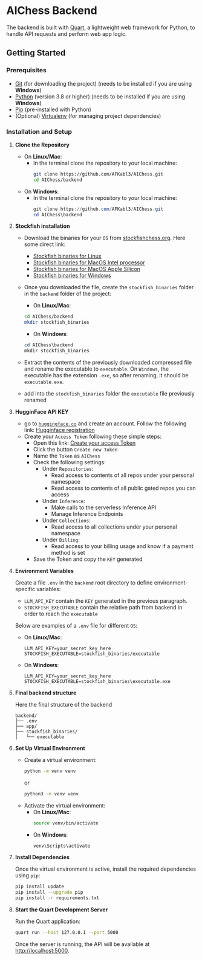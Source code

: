 # AIChess Backend

The backend is built with [Quart](https://quart.palletsprojects.com/en/latest/), a lightweight web framework for Python, to handle API requests and perform web app logic.

## Getting Started

### Prerequisites
- [Git](https://git-scm.com) (for downloading the project) (needs to be installed if you are using **Windows**)
- [Python](https://www.python.org/) (version 3.8 or higher) (needs to be installed if you are using **Windows**)
- [Pip](https://pip.pypa.io/en/stable/) (pre-installed with Python)
- (Optional) [Virtualenv](https://virtualenv.pypa.io/en/latest/) (for managing project dependencies)


### Installation and Setup

1. **Clone the Repository**

   

   - On **Linux/Mac**:
     - In the terminal clone the repository to your local machine:
         ```bash
         git clone https://github.com/AFKabl3/AIChess.git
         cd AIChess/backend
         ```
   - On **Windows**:
     - In the terminal clone the repository to your local machine:  
         ```powershell
         git clone https://github.com/AFKabl3/AIChess.git
         cd AIChess\backend
         ```


2. **Stockfish installation**

   - Download the binaries for your `OS` from [stockfishchess.org](https://stockfishchess.org).
      Here some direct link:
     - [Stockfish binaries for Linux](https://github.com/official-stockfish/Stockfish/releases/latest/download/stockfish-ubuntu-x86-64-avx2.tar)
     - [Stockfish binaries for MacOS Intel processor](https://github.com/official-stockfish/Stockfish/releases/latest/download/stockfish-macos-x86-64-avx2.tar)   
     - [Stockfish binaries for MacOS Apple Silicon](https://github.com/official-stockfish/Stockfish/releases/latest/download/stockfish-macos-m1-apple-silicon.tar)   
     - [Stockfish binaries for Windows](https://github.com/official-stockfish/Stockfish/releases/latest/download/stockfish-windows-x86-64-avx2.zip)


   - Once you downloaded the file, create the `stockfish_binaries` folder in the `backend` folder of the project:

     - On **Linux/Mac**:
      ```bash
      cd AIChess/backend
      mkdir stockfish_binaries
      ```
     - On **Windows**:
      ```powershell
      cd AIChess\backend
      mkdir stockfish_binaries
       ```

   - Extract the contents of the previously downloaded compressed file and rename the executable to `executable`.
   On `Windows`, the executable has the extension `.exe`, so after renaming, it should be `executable.exe`.

   - add into the `stockfish_binaries` folder the `executable` file previously renamed



3. **HugginFace API KEY**
   - go to [`huggingface.co`](https://huggingface.co/) and create an account. Follow the following link: [Hugginface registration](https://huggingface.co/join)
   - Create your `Access Token` following these simple steps: 
     - Open this link: [Create your access Token](https://huggingface.co/settings/tokens)
     - Click the button `Create new Token`
     - Name the `Token` as `AIChess`
     - Check the following settings:
        - Under `Repositories`:
          - Read access to contents of all repos under your personal namespace
          - Read access to contents of all public gated repos you can access
        - Under `Inference`:
          - Make calls to the serverless Inference API
          - Manage Inference Endpoints
        - Under `Collections`:
          - Read access to all collections under your personal namespace
        - Under `Billing`:
          - Read access to your billing usage and know if a payment method is set
      - Save the Token and copy the `KEY` generated


4. **Environment Variables**

   Create a file `.env` in the `backend` root directory to define environment-specific variables:

   - `LLM_API_KEY` contain the `KEY` generated in the previous paragraph.
   - `STOCKFISH_EXECUTABLE` contain the relative path from
     backend in order to reach the `executable`

   Below are examples of a `.env` file for different `OS`:

   - On **Linux/Mac**:
     ```plain
     LLM_API_KEY=your_secret_key_here
     STOCKFISH_EXECUTABLE=stockfish_binaries/executable
     ```
   - On **Windows**:
     ```plain
     LLM_API_KEY=your_secret_key_here
     STOCKFISH_EXECUTABLE=stockfish_binaries\executable.exe
     ```


5. **Final backend structure**

   Here the final structure of the backend

   ```plain
   backend/
   ├── .env
   ├── app/
   ├── stockfish_binaries/
   │   └── executable
   ```


6. **Set Up Virtual Environment**

   - Create a virtual environment:
      ```bash
      python -m venv venv
      ```
      or
      ```bash
      python3 -m venv venv
      ```
   - Activate the virtual environment:
       - On **Linux/Mac**:
         ```bash
         source venv/bin/activate
         ```
       - On **Windows**:
         ```powershell
         venv\Scripts\activate
         ```


7. **Install Dependencies**

   Once the virtual environment is active, install the required dependencies using `pip`:

   ```bash
   pip install update
   pip install --upgrade pip
   pip install -r requirements.txt
   ```


8. **Start the Quart Development Server**

   Run the Quart application:

   ```bash
   quart run --host 127.0.0.1 --port 5000
   ```
   Once the server is running, the API will be available at [http://localhost:5000](http://localhost:5000).
